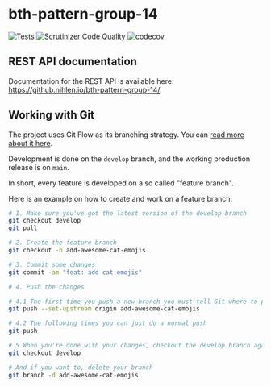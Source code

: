# bth-pattern-group-14

[![Tests](https://github.com/scriptcoded/bth-pattern-group-14/actions/workflows/test.yml/badge.svg)](https://github.com/scriptcoded/bth-pattern-group-14/actions/workflows/test.yml)
[![Scrutinizer Code Quality](https://scrutinizer-ci.com/g/scriptcoded/bth-pattern-group-14/badges/quality-score.png?b=develop&s=7937d46ee3357a843e8c67a5d123c4a35c83deef)](https://scrutinizer-ci.com/g/scriptcoded/bth-pattern-group-14/?branch=develop)
[![codecov](https://codecov.io/gh/scriptcoded/bth-pattern-group-14/branch/main/graph/badge.svg?token=17V09SGATP)](https://codecov.io/gh/scriptcoded/bth-pattern-group-14)

## REST API documentation

Documentation for the REST API is available here: https://github.nihlen.io/bth-pattern-group-14/.

## Working with Git

The project uses Git Flow as its branching strategy. You can [read more about it here](https://guides.github.com/introduction/flow/).

Development is done on the `develop` branch, and the working production release is on `main`.

In short, every feature is developed on a so called "feature branch".

Here is an example on how to create and work on a feature branch:
```bash
# 1. Make sure you've got the latest version of the develop branch
git checkout develop
git pull

# 2. Create the feature branch
git checkout -b add-awesome-cat-emojis

# 3. Commit some changes
git commit -am "feat: add cat emojis"

# 4. Push the changes

# 4.1 The first time you push a new branch you must tell Git where to push it to
git push --set-upstream origin add-awesome-cat-emojis

# 4.2 The following times you can just do a normal push
git push

# 5 When you're done with your changes, checkout the develop branch again
git checkout develop

# And if you want to, delete your branch
git branch -d add-awesome-cat-emojis

```
